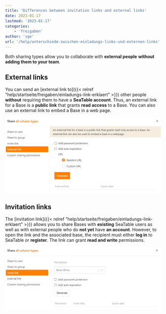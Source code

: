 ```yaml
---
title: 'Differences between invitation links and external links'
date: 2023-01-17
lastmod: '2023-01-17'
categories:
    - 'freigaben'
author: 'vge'
url: '/help/unterschiede-zwischen-einladungs-links-und-externen-links'
---
```


Both sharing types allow you to collaborate with **external people** **without adding them to your team**.

## External links

You can send an [external link to]({{< relref "help/startseite/freigaben/einladungs-link-erklaert" >}}) other people **without** requiring them to have a **SeaTable account**. Thus, an external link for a Base is a **public link** that grants **read access** to a Base. You can also use an external link to embed a Base in a web page.

![Difference between External-Link and Invitation-Link_here the External-Link](images/unterschied-zwischen-einladungs-link-und-externem-link.png)

## Invitation links

The [invitation link]({{< relref "help/startseite/freigaben/einladungs-link-erklaert" >}}) allows you to share Bases with **existing** SeaTable users as well as with external people who do **not yet** have **an account**. However, to open the link and the associated base, the recipient must either **log in** to SeaTable or **register**. The link can grant **read and write** permissions.

![Difference between Invitation Link and External Link_here the Invitation Link](images/unterschied-zwischen-einladungs-link-und-externem-link-2.png)
